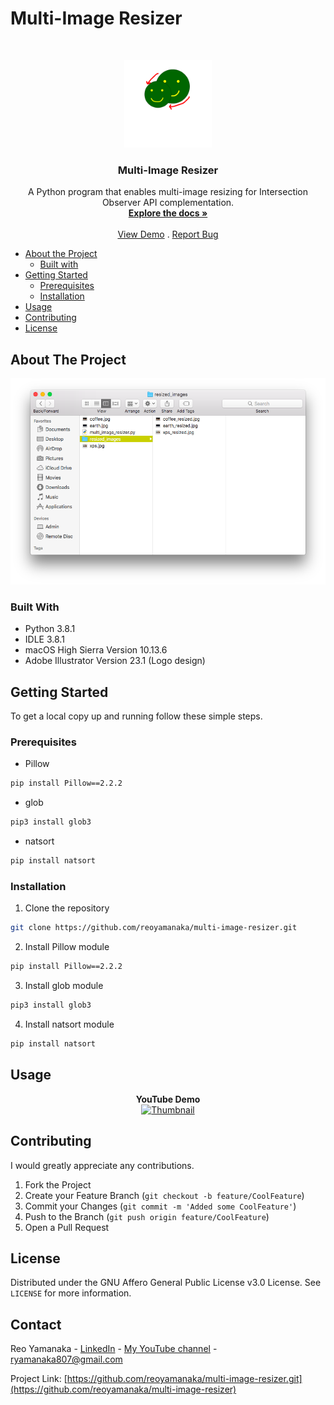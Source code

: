 <!--
***Thank you for checking out my project. I am open to any suggestions for improvement.
***Please fork the repository and create a pull request or open an issue with the
***tag "improvement".
-->

# Multi-Image Resizer

<br />
<p align="center">
  <a href="https://github.com/reoyamanaka/multi-image-resizer.git">
    <img src="images/multi_image_resizer.gif" alt="Logo" width="140" height="140">
  </a>

  <h3 align="center">Multi-Image Resizer</h3>

  <p align="center">
    A Python program that enables multi-image resizing for Intersection Observer API complementation.
    <br />
    <a href="https://github.com/reoyamanaka/multi-image-resizer.git"><strong>Explore the docs »</strong></a>
    <br />
    <br />
    <a href="https://youtu.be/povSKujVa9A">View Demo</a>
    .
    <a href="https://github.com/reoyamanaka/multi-image-resizer/issues">Report Bug</a>
  </p>
</p>

<!-- Table of Contents -->

* [About the Project](#about-the-project)
  * [Built with](#built-with)
* [Getting Started](#getting-started)
  * [Prerequisites](#prerequisites)
  * [Installation](#installation)
* [Usage](#usage)
* [Contributing](#contributing)
* [License](#license)

## About The Project
<p align="center">
  <img src="images/usage.png" width="729" height="330">
</p>

### Built With

* Python 3.8.1
* IDLE 3.8.1
* macOS High Sierra Version 10.13.6
* Adobe Illustrator Version 23.1 (Logo design)

## Getting Started

To get a local copy up and running follow these simple steps.

### Prerequisites

* Pillow
```sh
pip install Pillow==2.2.2
```
* glob
```sh
pip3 install glob3
```
* natsort
```sh
pip install natsort
```

### Installation

1. Clone the repository
```sh
git clone https://github.com/reoyamanaka/multi-image-resizer.git
```
2. Install Pillow module
```sh
pip install Pillow==2.2.2
```
3. Install glob module
```sh
pip3 install glob3
```
4. Install natsort module
```sh
pip install natsort
```

## Usage

<div align="center">
  <strong>YouTube Demo</strong><br>
  <a href="https://youtu.be/povSKujVa9A">
    <img src="http://i3.ytimg.com/vi/povSKujVa9A/hqdefault.jpg" alt="Thumbnail" width="560" height="315">
  </a>
</div>

## Contributing

I would greatly appreciate any contributions.

1. Fork the Project
2. Create your Feature Branch (`git checkout -b feature/CoolFeature`)
3. Commit your Changes (`git commit -m 'Added some CoolFeature'`)
4. Push to the Branch (`git push origin feature/CoolFeature`)
5. Open a Pull Request


## License

Distributed under the GNU Affero General Public License v3.0 License. See `LICENSE` for more information.

## Contact

Reo Yamanaka - [LinkedIn](https://www.linkedin.com/in/reo-yamanaka-7a2289119/) - [My YouTube channel](https://www.youtube.com/channel/UCBwqp_MEM2XcSnq7kRvOB3A) - ryamanaka807@gmail.com

Project Link: [https://github.com/reoyamanaka/multi-image-resizer.git](https://github.com/reoyamanaka/multi-image-resizer)

